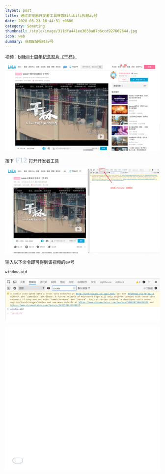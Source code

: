 ```yaml
---
layout: post
title: 通过浏览器开发者工具获取Bilibili视频av号
date: 2020-06-23 16:44:51 +0800
category: Someting
thumbnail: /style/image/311dfa441ee3658a07b6ccd927662644.jpg
icon: web
summary: 获取B站视频av号
---
```



视频：[bilibili十周年纪念影片《干杯》](https://www.bilibili.com/video/BV1h441137Uc?t=312)

![image.png](https://raw.githubusercontent.com/Ning-Qie/Ning-Qie.github.io/master/ning_file/image/image-3b22e87161e34736a031175f95db3159.png)

按下<font face="黑体" color=#B0C4DE size=5> F12 </font>打开开发者工具

![image.png](https://raw.githubusercontent.com/Ning-Qie/Ning-Qie.github.io/master/ning_file/image/image-7f2ced6c5e7040c184a68970d0f51e6d.png)

输入以下命令即可得到该视频的av号
```language
window.aid
```

![image.png](https://raw.githubusercontent.com/Ning-Qie/Ning-Qie.github.io/master/ning_file/image/image-9cf5b88ef5e440cd8ca8bd7fa365e0bd.png)


<iframe width="100%" height="468" src="//player.bilibili.com/player.html?aid=56315372" scrolling="no" border="0" frameborder="no" framespacing="0" allowfullscreen="true"> </iframe>